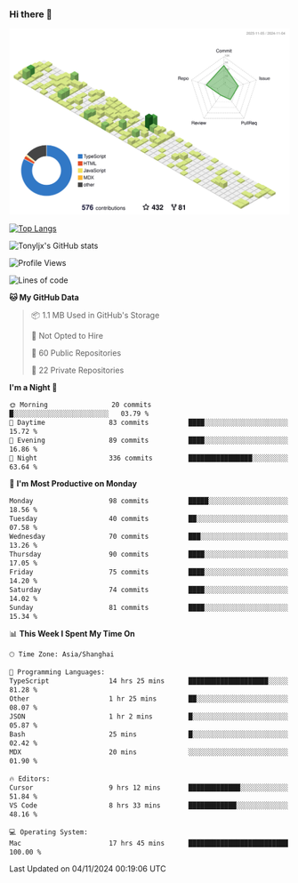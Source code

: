 ### Hi there 👋

![](./profile-3d-contrib/profile-green-animate.svg)

 

[![Top Langs](https://github-readme-stats.vercel.app/api/top-langs/?username=tonyljx)](https://github.com/anuraghazra/github-readme-stats)

![Tonyljx's GitHub stats](https://github-readme-stats.vercel.app/api?username=tonyljx&theme=default&show_icons=true)

 

<!--START_SECTION:waka-->
![Profile Views](http://img.shields.io/badge/Profile%20Views-8-blue)

![Lines of code](https://img.shields.io/badge/From%20Hello%20World%20I%27ve%20Written-645.1%20thousand%20lines%20of%20code-blue)

**🐱 My GitHub Data** 

> 📦 1.1 MB Used in GitHub's Storage 
 > 
> 🚫 Not Opted to Hire
 > 
> 📜 60 Public Repositories 
 > 
> 🔑 22 Private Repositories 
 > 
**I'm a Night 🦉** 

```text
🌞 Morning                20 commits          █░░░░░░░░░░░░░░░░░░░░░░░░   03.79 % 
🌆 Daytime                83 commits          ████░░░░░░░░░░░░░░░░░░░░░   15.72 % 
🌃 Evening                89 commits          ████░░░░░░░░░░░░░░░░░░░░░   16.86 % 
🌙 Night                  336 commits         ████████████████░░░░░░░░░   63.64 % 
```
📅 **I'm Most Productive on Monday** 

```text
Monday                   98 commits          █████░░░░░░░░░░░░░░░░░░░░   18.56 % 
Tuesday                  40 commits          ██░░░░░░░░░░░░░░░░░░░░░░░   07.58 % 
Wednesday                70 commits          ███░░░░░░░░░░░░░░░░░░░░░░   13.26 % 
Thursday                 90 commits          ████░░░░░░░░░░░░░░░░░░░░░   17.05 % 
Friday                   75 commits          ████░░░░░░░░░░░░░░░░░░░░░   14.20 % 
Saturday                 74 commits          ████░░░░░░░░░░░░░░░░░░░░░   14.02 % 
Sunday                   81 commits          ████░░░░░░░░░░░░░░░░░░░░░   15.34 % 
```


📊 **This Week I Spent My Time On** 

```text
🕑︎ Time Zone: Asia/Shanghai

💬 Programming Languages: 
TypeScript               14 hrs 25 mins      ████████████████████░░░░░   81.28 % 
Other                    1 hr 25 mins        ██░░░░░░░░░░░░░░░░░░░░░░░   08.07 % 
JSON                     1 hr 2 mins         █░░░░░░░░░░░░░░░░░░░░░░░░   05.87 % 
Bash                     25 mins             █░░░░░░░░░░░░░░░░░░░░░░░░   02.42 % 
MDX                      20 mins             ░░░░░░░░░░░░░░░░░░░░░░░░░   01.90 % 

🔥 Editors: 
Cursor                   9 hrs 12 mins       █████████████░░░░░░░░░░░░   51.84 % 
VS Code                  8 hrs 33 mins       ████████████░░░░░░░░░░░░░   48.16 % 

💻 Operating System: 
Mac                      17 hrs 45 mins      █████████████████████████   100.00 % 
```


 Last Updated on 04/11/2024 00:19:06 UTC
<!--END_SECTION:waka-->
